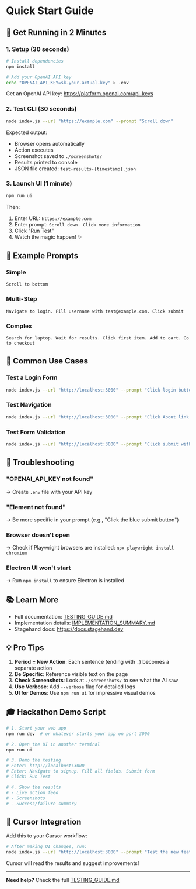 # Quick Start Guide

## 🚀 Get Running in 2 Minutes

### 1. Setup (30 seconds)
```bash
# Install dependencies
npm install

# Add your OpenAI API key
echo "OPENAI_API_KEY=sk-your-actual-key" > .env
```

Get an OpenAI API key: https://platform.openai.com/api-keys

### 2. Test CLI (30 seconds)
```bash
node index.js --url "https://example.com" --prompt "Scroll down"
```

Expected output:
- Browser opens automatically
- Action executes
- Screenshot saved to `./screenshots/`
- Results printed to console
- JSON file created: `test-results-{timestamp}.json`

### 3. Launch UI (1 minute)
```bash
npm run ui
```

Then:
1. Enter URL: `https://example.com`
2. Enter prompt: `Scroll down. Click more information`
3. Click "Run Test"
4. Watch the magic happen! ✨

## 📖 Example Prompts

### Simple
```
Scroll to bottom
```

### Multi-Step
```
Navigate to login. Fill username with test@example.com. Click submit
```

### Complex
```
Search for laptop. Wait for results. Click first item. Add to cart. Go to checkout
```

## 🎯 Common Use Cases

### Test a Login Form
```bash
node index.js --url "http://localhost:3000" --prompt "Click login button. Fill email with test@test.com. Fill password with pass123. Click submit"
```

### Test Navigation
```bash
node index.js --url "http://localhost:3000" --prompt "Click About link. Scroll to team section. Click contact button"
```

### Test Form Validation
```bash
node index.js --url "http://localhost:3000" --prompt "Click submit without filling form. Verify error messages appear"
```

## 🐛 Troubleshooting

### "OPENAI_API_KEY not found"
→ Create `.env` file with your API key

### "Element not found"
→ Be more specific in your prompt (e.g., "Click the blue submit button")

### Browser doesn't open
→ Check if Playwright browsers are installed: `npx playwright install chromium`

### Electron UI won't start
→ Run `npm install` to ensure Electron is installed

## 📚 Learn More

- Full documentation: [TESTING_GUIDE.md](./TESTING_GUIDE.md)
- Implementation details: [IMPLEMENTATION_SUMMARY.md](./IMPLEMENTATION_SUMMARY.md)
- Stagehand docs: https://docs.stagehand.dev

## 💡 Pro Tips

1. **Period = New Action**: Each sentence (ending with `.`) becomes a separate action
2. **Be Specific**: Reference visible text on the page
3. **Check Screenshots**: Look at `./screenshots/` to see what the AI saw
4. **Use Verbose**: Add `--verbose` flag for detailed logs
5. **UI for Demos**: Use `npm run ui` for impressive visual demos

## 🎓 Hackathon Demo Script

```bash
# 1. Start your web app
npm run dev  # or whatever starts your app on port 3000

# 2. Open the UI in another terminal
npm run ui

# 3. Demo the testing
# Enter: http://localhost:3000
# Enter: Navigate to signup. Fill all fields. Submit form
# Click: Run Test

# 4. Show the results
# - Live action feed
# - Screenshots
# - Success/failure summary
```

## 🤝 Cursor Integration

Add this to your Cursor workflow:

```bash
# After making UI changes, run:
node index.js --url "http://localhost:3000" --prompt "Test the new feature"
```

Cursor will read the results and suggest improvements!

---

**Need help?** Check the full [TESTING_GUIDE.md](./TESTING_GUIDE.md)

